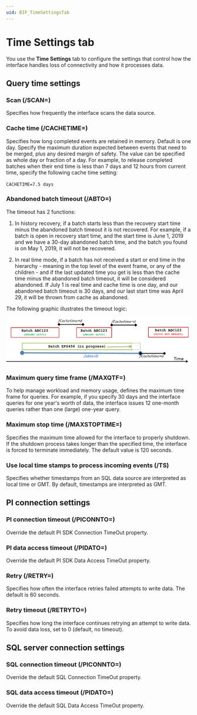 ```yaml
---
uid: BIF_TimeSettingsTab
---
```


# Time Settings tab 

<!-- Topic requires customization for specific interface -->

You use the **Time Settings** tab to configure the settings that control how the interface handles loss of connectivity and how it processes data.

## Query time settings

### Scan (/SCAN=<seconds>)

Specifies how frequently the interface scans the data source. 

### **Cache time (/CACHETIME=<days>)**

Specifies how long completed events are retained in memory. Default is one day. Specify the maximum duration expected between events that need to be merged, plus any desired margin of safety. 
The value can be specified as whole day or fraction of a day. For example, to release completed batches when their end time is less than 7 days and 12 hours from current time, specify the following cache time setting:

`CACHETIME=7.5 days`

### Abandoned batch timeout (/ABTO=<days>)

The timeout has 2 functions:

1. In history recovery, if a batch starts less than the recovery start time minus the abandoned batch timeout it is not recovered. For example, if a batch is open in recovery start time, and the start time is June 1, 2019 and we have a 30-day abandoned batch time, and the batch you found is on May 1, 2019, it will not be recovered.

2. In real time mode, if a batch has not received a start or end time in the hierarchy - meaning in the top level of the event frame, or any of the children - and if the last updated time you get is less than the cache time minus the abandoned batch timeout, it will be considered abandoned. If July 1 is real time and cache time is one day, and our abandoned batch timeout is 30 days, and our last start time was April 29, it will be thrown from cache as abandoned.

The following graphic illustrates the timeout logic:

![Time settings tab](../images/time-settings-tab.png)

### Maximum query time frame (/MAXQTF=<days>)

To help manage workload and memory usage, defines the maximum time frame for queries. For example, if you specify 30 days and the interface queries for one year's worth of data, the interface issues 12 one-month queries rather than one (large) one-year query.

### Maximum stop time (/MAXSTOPTIME=<seconds>)

Specifies the maximum time allowed for the interface to properly shutdown. If the shutdown process takes longer than the specified time, the interface is forced to terminate immediately. The default value is 120 seconds.

### Use local time stamps to process incoming events (/TS)

Specifies whether timestamps from an SQL data source are interpreted as local time or GMT. By default, timestamps are interpreted as GMT. 

## PI connection settings

### PI connection timeout (/PICONNTO=<seconds>)

Override the default PI SDK Connection TimeOut property.

### PI data access timeout (/PIDATO=<seconds>)

Override the default PI SDK Data Access TimeOut property.

### Retry (/RETRY=<seconds>)

Specifies how often the interface retries failed attempts to write data. The default is 60 seconds.

### Retry timeout (/RETRYTO=<seconds>)

Specifies how long the interface continues retrying an attempt to write data. To avoid data loss, set to 0 (default, no timeout). 

## SQL server connection settings

### SQL connection timeout (/PICONNTO=<seconds>)

Override the default SQL Connection TimeOut property.

### SQL data access timeout (/PIDATO=<seconds>)

Override the default SQL Data Access TimeOut property. 
